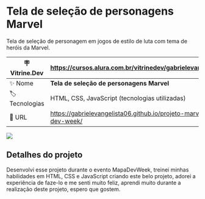 # Tela de seleção de personagens Marvel

Tela de seleção de personagem em jogos de estilo de luta com tema de heróis da Marvel.

| :placard: Vitrine.Dev | https://cursos.alura.com.br/vitrinedev/gabrielevangelista094   |
| --------------------- | -------------------------------------------------------------- |
| :sparkles: Nome       | **Tela de seleção de personagens Marvel**                                            |
| :label: Tecnologias   | HTML, CSS, JavaScript (tecnologias utilizadas)                 |
| :rocket: URL          | https://gabrielevangelista06.github.io/projeto-marvel-mapa-dev-week/ |

![](https://ibb.co/JRFpvnD#vitrinedev)

## Detalhes do projeto

Desenvolvi esse projeto durante o evento MapaDevWeek, treinei minhas habilidades em HTML, CSS e JavaScript criando este belo projeto, adorei a experiência de faze-lo e me senti muito feliz, aprendi muito durante a realização deste projeto, espero que gostem.
